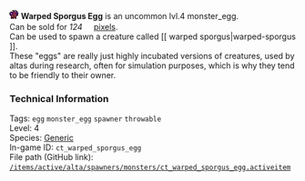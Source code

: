 ![ ](https://raw.githubusercontent.com/Ceterai/Enternia/main/items/active/alta/spawners/monsters/ct_warped_sporgus_egg.png) **Warped Sporgus Egg** is an uncommon lvl.4 monster_egg.  
Can be sold for *124* <img src="https://starbounder.org/mediawiki/images/2/21/Pixel.png" width="12" height="16"/> [pixels](https://starbounder.org/Pixel).  
Can be used to spawn a creature called [[ warped sporgus|warped-sporgus ]].  
These "eggs" are really just highly incubated versions of creatures, used by altas during research, often for simulation purposes, which is why they tend to be friendly to their owner.

### Technical Information

Tags: `egg` `monster_egg` `spawner` `throwable`  
Level: 4  
Species: [Generic](https://starbounder.org/Perfectly_Generic_Item)  
In-game ID: `ct_warped_sporgus_egg`  
File path (GitHub link): [`/items/active/alta/spawners/monsters/ct_warped_sporgus_egg.activeitem`](https://github.com/Ceterai/Enternia/blob/main/items/active/alta/spawners/monsters/ct_warped_sporgus_egg.activeitem)
